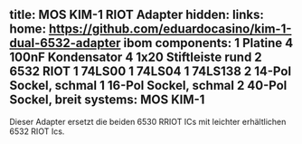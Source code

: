 title: MOS KIM-1 RIOT Adapter
hidden:
links:
    home: https://github.com/eduardocasino/kim-1-dual-6532-adapter
    ibom
components:
    1 Platine
    4 100nF Kondensator
    4 1x20 Stiftleiste rund
    2 6532 RIOT
    1 74LS00
    1 74LS04
    1 74LS138
    2 14-Pol Sockel, schmal
    1 16-Pol Sockel, schmal
    2 40-Pol Sockel, breit
systems:
    MOS KIM-1
---
Dieser Adapter ersetzt die beiden 6530 RRIOT ICs mit leichter erhältlichen 6532 RIOT Ics.
